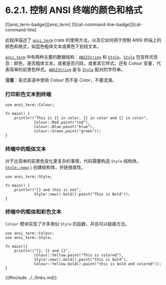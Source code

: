 # 6.2.1. 控制 ANSI 终端的颜色和格式

<!--
> [cli/ansi_terminal/ansi_term-basic.md](https://github.com/rust-lang-nursery/rust-cookbook/blob/master/src/cli/ansi_terminal/ansi_term-basic.md)
> <br />
> commit - ffaa6acec85e1837558384cc7ac191715931f8c9 - 2018.06.14
-->

[![ansi_term-badge]][ansi_term] [![cat-command-line-badge]][cat-command-line]

此程序描述了 [`ansi_term`] crate 的使用方法，以及它如何用于控制 ANSI 终端上的颜色和格式，如蓝色粗体文本或黄色下划线文本。

[`ansi_term`] 中有两种主要的数据结构：[`ANSIString`] 和 [`Style`]。[`Style`] 包含样式信息：颜色，是否粗体文本，或者是否闪烁，或者其它样式。还有 Colour 变量，代表简单的前景色样式。[`ANSIString`] 是与 [`Style`] 配对的字符串。

**注意**：英式英语中使用 *Colour* 而不是 *Color*，不要混淆。

### 打印彩色文本到终端

```rust,edition2018
use ansi_term::Colour;

fn main() {
    println!("This is {} in color, {} in color and {} in color",
             Colour::Red.paint("red"),
             Colour::Blue.paint("blue"),
             Colour::Green.paint("green"));
}
```

### 终端中的粗体文本

对于比简单的前景色变化更复杂的事情，代码需要构造 `Style` 结构体。[`Style::new()`] 创建结构体，并链接属性。

```rust,edition2018
use ansi_term::Style;

fn main() {
    println!("{} and this is not",
             Style::new().bold().paint("This is Bold"));
}
```
### 终端中的粗体和彩色文本

`Colour` 模块实现了许多类似 `Style` 的函数，并且可以链接方法。

```rust,edition2018
use ansi_term::Colour;
use ansi_term::Style;

fn main(){
    println!("{}, {} and {}",
             Colour::Yellow.paint("This is colored"),
             Style::new().bold().paint("this is bold"),
             Colour::Yellow.bold().paint("this is bold and colored"));
}
```

[documentation]: https://docs.rs/ansi_term/
[`ansi_term`]: https://crates.io/crates/ansi_term
[`ANSIString`]: https://docs.rs/ansi_term/*/ansi_term/type.ANSIString.html
[`Style`]: https://docs.rs/ansi_term/*/ansi_term/struct.Style.html
[`Style::new()`]: https://docs.rs/ansi_term/0.11.0/ansi_term/struct.Style.html#method.new

{{#include ../../links.md}}
